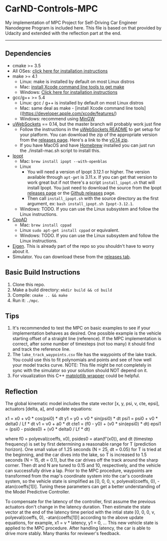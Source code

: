 # CarND-Controls-MPC
My implementation of MPC Project for Self-Driving Car Engineer Nanodegree Program is included here.  This file is based on that provided by Udacity and extended with the reflection part at the end.

---

## Dependencies

* cmake >= 3.5
 * All OSes: [click here for installation instructions](https://cmake.org/install/)
* make >= 4.1
  * Linux: make is installed by default on most Linux distros
  * Mac: [install Xcode command line tools to get make](https://developer.apple.com/xcode/features/)
  * Windows: [Click here for installation instructions](http://gnuwin32.sourceforge.net/packages/make.htm)
* gcc/g++ >= 5.4
  * Linux: gcc / g++ is installed by default on most Linux distros
  * Mac: same deal as make - [install Xcode command line tools]((https://developer.apple.com/xcode/features/)
  * Windows: recommend using [MinGW](http://www.mingw.org/)
* [uWebSockets](https://github.com/uWebSockets/uWebSockets) == 0.14, but the master branch will probably work just fine
  * Follow the instructions in the [uWebSockets README](https://github.com/uWebSockets/uWebSockets/blob/master/README.md) to get setup for your platform. You can download the zip of the appropriate version from the [releases page](https://github.com/uWebSockets/uWebSockets/releases). Here's a link to the [v0.14 zip](https://github.com/uWebSockets/uWebSockets/archive/v0.14.0.zip).
  * If you have MacOS and have [Homebrew](https://brew.sh/) installed you can just run the ./install-mac.sh script to install this.
* [Ipopt](https://projects.coin-or.org/Ipopt)
  * Mac: `brew install ipopt --with-openblas`
  * Linux
    * You will need a version of Ipopt 3.12.1 or higher. The version available through `apt-get` is 3.11.x. If you can get that version to work great but if not there's a script `install_ipopt.sh` that will install Ipopt. You just need to download the source from the Ipopt [releases page](https://www.coin-or.org/download/source/Ipopt/) or the [Github releases](https://github.com/coin-or/Ipopt/releases) page.
    * Then call `install_ipopt.sh` with the source directory as the first argument, ex: `bash install_ipopt.sh Ipopt-3.12.1`. 
  * Windows: TODO. If you can use the Linux subsystem and follow the Linux instructions.
* [CppAD](https://www.coin-or.org/CppAD/)
  * Mac: `brew install cppad`
  * Linux `sudo apt-get install cppad` or equivalent.
  * Windows: TODO. If you can use the Linux subsystem and follow the Linux instructions.
* [Eigen](http://eigen.tuxfamily.org/index.php?title=Main_Page). This is already part of the repo so you shouldn't have to worry about it.
* Simulator. You can download these from the [releases tab](https://github.com/udacity/CarND-MPC-Project/releases).



## Basic Build Instructions


1. Clone this repo.
2. Make a build directory: `mkdir build && cd build`
3. Compile: `cmake .. && make`
4. Run it: `./mpc`.

## Tips

1. It's recommended to test the MPC on basic examples to see if your implementation behaves as desired. One possible example
is the vehicle starting offset of a straight line (reference). If the MPC implementation is correct, after some number of timesteps
(not too many) it should find and track the reference line.
2. The `lake_track_waypoints.csv` file has the waypoints of the lake track. You could use this to fit polynomials and points and see of how well your model tracks curve. NOTE: This file might be not completely in sync with the simulator so your solution should NOT depend on it.
3. For visualization this C++ [matplotlib wrapper](https://github.com/lava/matplotlib-cpp) could be helpful.

## Reflection

The global kinematic model includes the state vector [x, y, psi, v, cte, epsi], actuators [delta, a], and update equations:

x1 = x0 + v0 * cos(psi0) * dt
y1 = y0 + v0 * sin(psi0) * dt
psi1 = psi0 + v0 * delta0 / Lf * dt
v1 = v0 + a0 * dt
cte1 = (f0 - y0) + (v0 * sin(epsi0) * dt)
epsi1 = (psi0 - psides0) + (v0 * delta0 / Lf * dt)

where f0 = polyeval(coeffs, x0), psides0 = atan(f'(x0)), and dt (timestep frequency) is set by first determining a reasonable range for T (prediction horizon).  One small value of 1.25 seconds (N = 25, dt = 0.05) for T is tried at the beginning, and the car dives into the lake, so T is increased to 1.5 seconds (N = 15, dt = 0.1), but the car drives off the track around the sharp corner.  Then dt and N are tuned to 0.15 and 10, respectively, and the vehicle can successfully drive a lap.  Prior to the MPC procedure, waypoints are transformed from the map's coordinate system into the car's coordinate system, so the vehicle state is simplified as [0, 0, 0, v, polyeval(coeffs, 0), -atan(coeffs[1])].  Tuning these parameters can get a better understanding of the Model Predictive Controller.

To compensate for the latency of the controller, first assume the previous actuators don't change in the latency duration.  Then estimate the state vector at the end of the latency time period with the intial state [0, 0, 0, v, polyeval(coeffs, 0), -atan(coeffs[1])] according to the above update equations, for example, x1 = v * latency, y1 = 0, ...  This new vehicle state is applied to the MPC procedure.  After handling latency, the car is able to drive more stably.  Many thanks for reviewer's feedback.